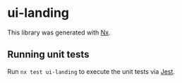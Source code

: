 # ui-landing

This library was generated with [Nx](https://nx.dev).

## Running unit tests

Run `nx test ui-landing` to execute the unit tests via [Jest](https://jestjs.io).
